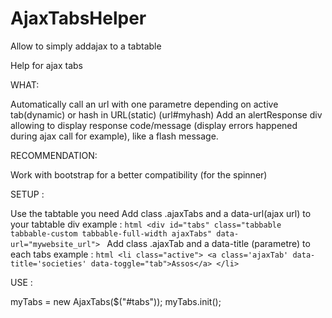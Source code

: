 AjaxTabsHelper
==============

Allow to simply addajax to a tabtable 

Help for ajax tabs

WHAT:

Automatically call an url with one parametre depending on active tab(dynamic) or hash in URL(static) (url#myhash)
Add an alertResponse div allowing to display response code/message (display errors happened during ajax call for example), like a flash message.

RECOMMENDATION:

Work with bootstrap for a better compatibility (for the spinner)

SETUP :

Use the tabtable you need
Add class .ajaxTabs and a data-url(ajax url) to your tabtable div
    example :
    ```html
        <div id="tabs" class="tabbable tabbable-custom tabbable-full-width ajaxTabs" data-url="mywebsite_url">
    ```
Add class .ajaxTab and a data-title (parametre) to each tabs
    example :
        ```html
        <li class="active">
            <a class='ajaxTab' data-title='societies' data-toggle="tab">Assos</a>
        </li>
        ```



USE :

myTabs = new AjaxTabs($("#tabs"));
myTabs.init();
